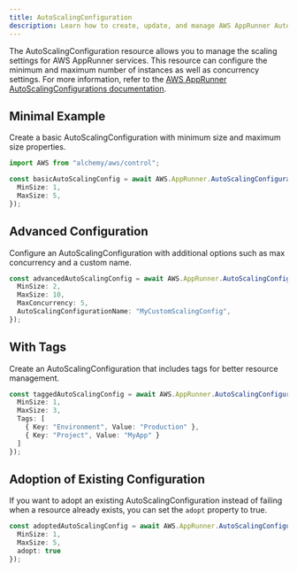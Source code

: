 ```yaml
---
title: AutoScalingConfiguration
description: Learn how to create, update, and manage AWS AppRunner AutoScalingConfigurations using Alchemy Cloud Control.
---
```


The AutoScalingConfiguration resource allows you to manage the scaling settings for AWS AppRunner services. This resource can configure the minimum and maximum number of instances as well as concurrency settings. For more information, refer to the [AWS AppRunner AutoScalingConfigurations documentation](https://docs.aws.amazon.com/apprunner/latest/userguide/).

## Minimal Example

Create a basic AutoScalingConfiguration with minimum size and maximum size properties.

```ts
import AWS from "alchemy/aws/control";

const basicAutoScalingConfig = await AWS.AppRunner.AutoScalingConfiguration("basicAutoScalingConfig", {
  MinSize: 1,
  MaxSize: 5,
});
```

## Advanced Configuration

Configure an AutoScalingConfiguration with additional options such as max concurrency and a custom name.

```ts
const advancedAutoScalingConfig = await AWS.AppRunner.AutoScalingConfiguration("advancedAutoScalingConfig", {
  MinSize: 2,
  MaxSize: 10,
  MaxConcurrency: 5,
  AutoScalingConfigurationName: "MyCustomScalingConfig",
});
```

## With Tags

Create an AutoScalingConfiguration that includes tags for better resource management.

```ts
const taggedAutoScalingConfig = await AWS.AppRunner.AutoScalingConfiguration("taggedAutoScalingConfig", {
  MinSize: 1,
  MaxSize: 3,
  Tags: [
    { Key: "Environment", Value: "Production" },
    { Key: "Project", Value: "MyApp" }
  ]
});
```

## Adoption of Existing Configuration

If you want to adopt an existing AutoScalingConfiguration instead of failing when a resource already exists, you can set the `adopt` property to true.

```ts
const adoptedAutoScalingConfig = await AWS.AppRunner.AutoScalingConfiguration("adoptedAutoScalingConfig", {
  MinSize: 1,
  MaxSize: 5,
  adopt: true
});
```